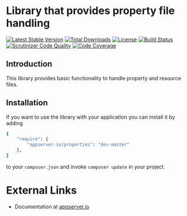 # Library that provides property file handling

[![Latest Stable Version](https://poser.pugx.org/appserver-io/properties/v/stable.png)](https://packagist.org/packages/appserver-io/properties) [![Total Downloads](https://poser.pugx.org/appserver-io/properties/downloads.png)](https://packagist.org/packages/appserver-io/properties) [![License](https://poser.pugx.org/appserver-io/properties/license.png)](https://packagist.org/packages/appserver-io/properties) [![Build Status](https://travis-ci.org/appserver-io/properties.png)](https://travis-ci.org/appserver-io/properties) [![Scrutinizer Code Quality](https://scrutinizer-ci.com/g/appserver-io/properties/badges/quality-score.png?b=master)](https://scrutinizer-ci.com/g/appserver-io/properties/?branch=master) [![Code Coverage](https://scrutinizer-ci.com/g/appserver-io/properties/badges/coverage.png?b=master)](https://scrutinizer-ci.com/g/appserver-io/properties/?branch=master)

## Introduction

This library provides basic functionality to handle property and resource files.

## Installation

If you want to use the library with your application you can install it by adding

```sh
{
    "require": {
        "appserver-io/properties": "dev-master"
    },
}
```

to your ```composer.json``` and invoke ```composer update``` in your project.

# External Links

* Documentation at [appserver.io](http://docs.appserver.io)